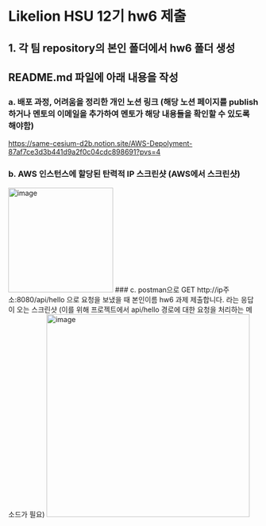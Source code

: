 # Likelion HSU 12기 hw6 제출
## 1. 각 팀 repository의 본인 폴더에서 hw6 폴더 생성
## README.md 파일에 아래 내용을 작성
### a. 배포 과정, 어려움을 정리한 개인 노션 링크 (해당 노션 페이지를 publish 하거나 멘토의 이메일을 추가하여 멘토가 해당 내용들을 확인할 수 있도록 해야함)
https://same-cesium-d2b.notion.site/AWS-Depolyment-87af7ce3d3b441d9a2f0c04cdc898691?pvs=4
### b. AWS 인스턴스에 할당된 탄력적 IP 스크린샷 (AWS에서 스크린샷)
<img width="211" alt="image" src="https://github.com/HSU-Likelion-Backend-12th/team-3/assets/77336664/e86d09de-2daa-42f5-91aa-a0598909eb8d">
### c. postman으로 GET http://ip주소:8080/api/hello 으로 요청을 보냈을 때 본인이름 hw6 과제 제출합니다. 라는 응답이 오는 스크린샷 (이를 위해 프로젝트에서 api/hello 경로에 대한 요청을 처리하는 메소드가 필요)
<img width="409" alt="image" src="https://github.com/HSU-Likelion-Backend-12th/team-3/assets/77336664/19314110-2bca-42e7-b96c-2f9e0acfeca2">

